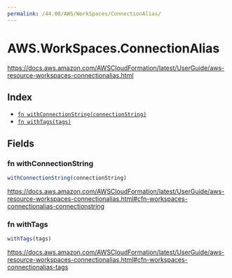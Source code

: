 ```yaml
---
permalink: /44.00/AWS/WorkSpaces/ConnectionAlias/
---
```


# AWS.WorkSpaces.ConnectionAlias

https://docs.aws.amazon.com/AWSCloudFormation/latest/UserGuide/aws-resource-workspaces-connectionalias.html

## Index

* [`fn withConnectionString(connectionString)`](#fn-withconnectionstring)
* [`fn withTags(tags)`](#fn-withtags)

## Fields

### fn withConnectionString

```ts
withConnectionString(connectionString)
```

https://docs.aws.amazon.com/AWSCloudFormation/latest/UserGuide/aws-resource-workspaces-connectionalias.html#cfn-workspaces-connectionalias-connectionstring

### fn withTags

```ts
withTags(tags)
```

https://docs.aws.amazon.com/AWSCloudFormation/latest/UserGuide/aws-resource-workspaces-connectionalias.html#cfn-workspaces-connectionalias-tags